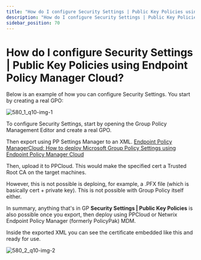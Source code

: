 ```yaml
---
title: "How do I configure Security Settings | Public Key Policies using Endpoint Policy Manager Cloud?"
description: "How do I configure Security Settings | Public Key Policies using Endpoint Policy Manager Cloud?"
sidebar_position: 70
---
```


# How do I configure Security Settings | Public Key Policies using Endpoint Policy Manager Cloud?

Below is an example of how you can configure Security Settings. You start by creating a real GPO:

![580_1_q10-img-1](/images/endpointpolicymanager/cloud/security/580_1_q10-img-1.webp)

To configure Security Settings, start by opening the Group Policy Management Editor and create a
real GPO.

Then export using PP Settings Manager to an
XML. [Endpoint Policy ManagerCloud: How to deploy Microsoft Group Policy Settings using Endpoint Policy Manager Cloud](/docs/endpointpolicymanager/gettingstarted/cloud/videos/gettingstarted/grouppolicysettings.md)

Then, upload it to PPCloud. This would make the specified cert a Trusted Root CA on the target
machines.

However, this is not possible is deploing, for example, a .PFX file (which is basically cert +
private key). This is not possible with Group Policy itself either.

In summary, anything that's in GP **Security Settings | Public Key Policies** is also possible once
you export, then deploy using PPCloud or Netwrix Endpoint Policy Manager (formerly PolicyPak) MDM.

Inside the exported XML you can see the certificate embedded like this and ready for use.

![580_2_q10-img-2](/images/endpointpolicymanager/cloud/security/580_2_q10-img-2.webp)
